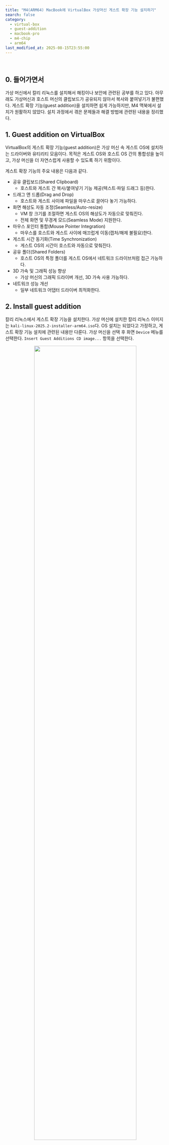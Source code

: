 ```yaml
---
title: "M4(ARM64) MacBook에 VirtualBox 가상머신 게스트 확장 기능 설치하기"
search: false
category:
  - virtual-box
  - guest-addition
  - macbook-pro
  - m4-chip
  - arm64
last_modified_at: 2025-08-15T23:55:00
---
```


<br/>

## 0. 들어가면서

가상 머신에서 칼리 리눅스를 설치해서 해킹이나 보안에 관련된 공부를 하고 있다. 아무래도 가상머신과 호스트 머신의 클립보드가 공유되지 않아서 복사와 붙여넣기가 불편했다. 게스트 확장 기능(guest addition)을 설치하면 쉽게 가능하지만, M4 맥북에서 설치가 원활하지 않았다. 설치 과정에서 겪은 문제들과 해결 방법에 관련된 내용을 정리했다. 

## 1. Guest addition on VirtualBox

VirtualBox의 게스트 확장 기능(guest addition)은 가상 머신 속 게스트 OS에 설치하는 드라이버와 유티리티 모음이다. 목적은 게스트 OS와 호스트 OS 간의 통합성을 높이고, 가상 머신을 더 자연스럽게 사용할 수 있도록 하기 위함이다.

게스트 확장 기능의 주요 내용은 다음과 같다.

- 공유 클립보드(Shared Clipboard)
  - 호스트와 게스트 간 복사/붙여넣기 기능 제공(텍스트·파일 드래그 등)한다.
- 드래그 앤 드롭(Drag and Drop)
  - 호스트와 게스트 사이에 파일을 마우스로 끌어다 놓기 가능하다.
- 화면 해상도 자동 조정(Seamless/Auto-resize)
  - VM 창 크기를 조절하면 게스트 OS의 해상도가 자동으로 맞춰진다.
  - 전체 화면 및 무경계 모드(Seamless Mode) 지원한다.
- 마우스 포인터 통합(Mouse Pointer Integration)
  - 마우스를 호스트와 게스트 사이에 매끄럽게 이동(캡처/해제 불필요)한다.
- 게스트 시간 동기화(Time Synchronization)
  - 게스트 OS의 시간이 호스트와 자동으로 맞춰진다.
- 공유 폴더(Shared Folders)
  - 호스트 OS의 특정 폴더를 게스트 OS에서 네트워크 드라이브처럼 접근 가능하다.
- 3D 가속 및 그래픽 성능 향상
  - 가상 머신의 그래픽 드라이버 개선, 3D 가속 사용 가능하다.
- 네트워크 성능 개선
  - 일부 네트워크 어댑터 드라이버 최적화한다.

## 2. Install guest addition

칼리 리눅스에서 게스트 확장 기능을 설치한다. 가상 머신에 설치한 칼리 리눅스 이미지는 `kali-linux-2025.2-installer-arm64.iso`다. OS 설치는 되었다고 가정하고, 게스트 확장 기능 설치에 관련된 내용만 다룬다. 가상 머신을 선택 후 화면 `Device` 메뉴를 선택한다. `Insert Guest Additions CD image...` 항목을 선택한다.

<div align="center">
  <img src="/images/posts/2025/install-guest-addition-of-virtualbox-on-macbook-m4-01.png" width="80%" class="image__border">
</div>

<br/>

해당 버튼을 누르면 바탕화면에 가상 CDROM 폴더가 생성된다.

<div align="center">
  <img src="/images/posts/2025/install-guest-addition-of-virtualbox-on-macbook-m4-02.png" width="100%" class="image__border">
</div>

<br/>

가상 CDROM 폴더로 진입 후 해당 디렉토리에서 터미널을 오픈한다.

<div align="center">
  <img src="/images/posts/2025/install-guest-addition-of-virtualbox-on-macbook-m4-03.png" width="100%" class="image__border">
</div>

<br/>

폴더에 어떤 파일들이 있는지 `ls` 명령어로 살펴보자. 게스트 확장 기능을 여러 타입의 OS에서 실행할 수 있도록 스크립트 혹은 실행 파일들이 있는 것을 확인할 수 있다.

```
$ ls

AUTORUN.INF                        VBoxDarwinAdditionsUninstall.tool
autorun.sh                         VBoxLinuxAdditions-arm64.run
cert                               VBoxLinuxAdditions.run
NT3x                               VBoxSolarisAdditions.pkg
OS2                                VBoxWindowsAdditions-amd64.exe
runasroot.sh                       VBoxWindowsAdditions.exe
TRANS.TBL                          VBoxWindowsAdditions-x86.exe
VBoxDarwinAdditions.pkg            windows11-bypass.reg
```

맥북 프로 M4 칩은 ARM64 아키텍처이므로 `VBoxLinuxAdditions-arm64.run` 스크립트를 실행한다. 

```
$ sudo sh VBoxLinuxAdditions-arm64.run

[sudo] password for junhyunny: 

Verifying archive integrity... 100% MD5 checksums are OK. All good.
Uncompressing VirtualBox 7.1.12 Guest Additions for Linux 100%
VirtualBox Guest Additions installer
VirtualBox Guest Additions: Starting.
VirtualBox Guest Additions: Setting up modules
VirtualBox Guest Additions: Building the VirtualBox Guest Additions kernel modules. This may take a while.
VirtualBox Guest Additions: To build modules for other installed kernels, run
VirtualBox Guest Additions:  /sbin/rcvboxadd quicksetup <version>
VirtualBox Guest Additions: or
VirtualBox Guest Additions:  /sbin/rcvboxadd quicksetup all
VirtualBox Guest Additions: Kernel headers not found for target kernel 6.12.25-arm64. Please install them and execute
 /sbin/rcvboxadd setup
VirtualBox Guest Additions: reloading kernel modules and services
VirtualBox Guest Additions: unable to load vboxguest kernel module, see dmesg
VirtualBox Guest Additions: kernel modules and services were not reloaded
The log file /var/log/vboxadd-setup.log may contain further information.
```

해당 스크립트를 실행하면 로그에서 에러 메시지를 확인할 수 있다. 설치 과정 중 현재 시스템의 커널(6.12.25-arm64)에 맞는 커널 헤더(Kernel headers)를 찾을 수 없어 빌드에 실패했다는 에러가 보인다.

```
Kernel headers not found for target kernel 6.12.25-arm64. Please install them and execute
```

이 때문에 게스트 확장 기능에 필요한 커널 모듈을 로드하지 못하고 설치가 중단된다. 문제 해결을 위해 먼저 커널 헤더를 설치한 후 `/sbin/rcvboxadd setup` 명령어를 다시 실행하라고 안내하고 있다. 헤더를 설치하기 위해 패키지 목록을 최신화한다.

```
$ sudo apt-get update
```

최신화 된 목록을 바탕으로 설치된 패키지들을 업그레이드한다.

```
$ sudo apt-get upgrade
```

이제 필요한 커널 헤더를 설치한다. `linux-headears-` 접두어까지만 작성 후 탭(tab) 키를 누르면 설치할 수 있는 후보 리스트를 볼 수 있다. 

```
$ sudo apt-get install linux-headers-

Completing package
linux-headers-6.12.33-kali-arm64         linux-headers-6.12.33-kali-rt-arm64      linux-headers-arm64-16k
linux-headers-6.12.33-kali-arm64-16k     linux-headers-6.12.34-rpt-common-rpi     linux-headers-cloud-arm64
linux-headers-6.12.33-kali-cloud-arm64   linux-headers-6.12.34-rpt-rpi-2712       linux-headers-rpi-2712
linux-headers-6.12.33-kali-common        linux-headers-6.12.34-rpt-rpi-v8         linux-headers-rpi-v8
linux-headers-6.12.33-kali-common-rt     linux-headers-arm64                      linux-headers-rt-arm64
```

나는 `linux-headers-6.12.33-kali-arm64` 패키지를 설치했다. 

```
$ sudo apt-get install linux-headers-6.12.33-kali-arm64

Reading package lists... Done
Building dependency tree... Done
Reading state information... Done
The following packages were automatically installed and are no longer required:
  python3-packaging-whl python3-pyinstaller-hooks-contrib python3-wheel-whl
Use 'sudo apt autoremove' to remove them.
The following additional packages will be installed:
  linux-headers-6.12.33-kali-common linux-image-6.12.33-kali-arm64 linux-kbuild-6.12.33-kali pahole
Suggested packages:
  linux-doc-6.12 debian-kernel-handbook
The following NEW packages will be installed:
  linux-headers-6.12.33-kali-arm64 linux-headers-6.12.33-kali-common linux-image-6.12.33-kali-arm64 linux-kbuild-6.12.33-kali pahole
The following packages will be upgraded:
  linux-image-arm64
1 upgraded, 5 newly installed, 0 to remove and 4 not upgraded.
Need to get 109 MB of archives.
After this operation, 557 MB of additional disk space will be used.
Do you want to continue? [Y/n] 

...

Processing triggers for kali-menu (2025.3.0) ...
Processing triggers for man-db (2.13.1-1) ...
```

설치가 완료되면 시스템을 재부팅한다. 

```
$ sudo reboot
```

재부팅이 완료되면 위와 동일한 방법으로 가상 CDROM 폴더에서 터미널을 오픈한다. 이후 위에서 실패했던 게스트 확장 기능을 재설치한다. 

```
$ sudo sh VBoxLinuxAdditions-arm64.run

[sudo] password for junhyunny: 

Verifying archive integrity... 100% MD5 checksums are OK. All good.
Uncompressing VirtualBox 7.1.12 Guest Additions for Linux 100%
VirtualBox Guest Additions installer
Removing installed version 7.1.12 of VirtualBox Guest Additions...
update-initramfs: Generating /boot/initrd.img-6.12.33-kali-arm64
VirtualBox Guest Additions: Starting.
VirtualBox Guest Additions: Setting up modules
VirtualBox Guest Additions: Building the VirtualBox Guest Additions kernel modules. This may take a while.
VirtualBox Guest Additions: To build modules for other installed kernels, run
VirtualBox Guest Additions:  /sbin/rcvboxadd quicksetup <version>
VirtualBox Guest Additions: or
VirtualBox Guest Additions:  /sbin/rcvboxadd quicksetup all
VirtualBox Guest Additions: Building the modules for kernel 6.12.33-kali-arm64.
update-initramfs: Generating /boot/initrd.img-6.12.33-kali-arm64
```

설치가 정상적으로 완료되었으면 시스템을 재부팅한다. 

```
$ sudo reboot
```

시스템이 재부팅 된 이후 가상 머신의 클립보드(clipboard)와 드래그-앤-드랍(drag-and-drop) 기능을 양방향으로 활성화한다. 화면 상단 `Devices` 메뉴에서 클립보드, 드래그-앤-드랍 기능을 모두 공유할 수 있다. `Shared Clipbaord`에서 `Bidirectional` 항목을 선택한다.

<div align="center">
  <img src="/images/posts/2025/install-guest-addition-of-virtualbox-on-macbook-m4-04.png" width="80%" class="image__border">
</div>

#### REFERENCE

- <https://unix.stackexchange.com/questions/328655/cant-install-linux-headers-kali-linux>
